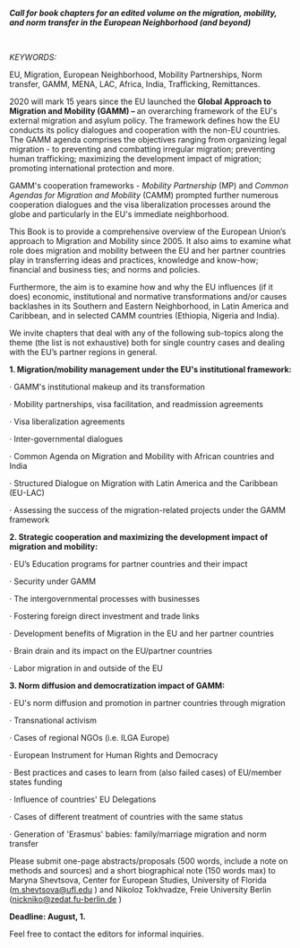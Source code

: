 <p><b><i>Call for book chapters for an edited volume on the migration, mobility, and norm transfer in the European Neighborhood (and beyond)</i></b></p>

<p><br />
<b></b></p>

<p><i>KEYWORDS: </i></p>

<p>EU, Migration, European Neighborhood, Mobility Partnerships, Norm transfer, GAMM, MENA, LAC, Africa, India, Trafficking, Remittances.</p>

<p>2020 will mark 15 years since the EU launched the <b>Global Approach to Migration and Mobility (GAMM) – </b>an overarching framework of the EU's external migration and asylum policy. The framework defines how the EU conducts its policy dialogues and cooperation with the non-EU countries. The GAMM agenda comprises the objectives ranging from organizing legal migration - to preventing and combatting irregular migration; preventing human trafficking; maximizing the development impact of migration; promoting international protection and more. </p>

<p>GAMM's cooperation frameworks - <i>Mobility Partnership</i> (MP) and <i>Common Agendas for Migration and Mobility</i> (CAMM) prompted further numerous cooperation dialogues and the visa liberalization processes around the globe and particularly in the EU's immediate neighborhood. </p>

<p>This Book is to provide a comprehensive overview of the European Union’s approach to Migration and Mobility since 2005. It also aims to examine what role does migration and mobility between the EU and her partner countries play in transferring ideas and practices, knowledge and know-how; financial and business ties; and norms and policies. </p>

<p>Furthermore, the aim is to examine how and why the EU influences (if it does) economic, institutional and normative transformations and/or causes backlashes in its Southern and Eastern Neighborhood, in Latin America and Caribbean, and in selected CAMM countries (Ethiopia, Nigeria and India). </p>

<p>We invite chapters that deal with any of the following sub-topics along the theme (the list is not exhaustive) both for single country cases and dealing with the EU’s partner regions in general. </p>

<p><b>1. Migration/mobility management under the EU's institutional framework: </b></p>

<p>· GAMM's institutional makeup and its transformation </p>

<p>· Mobility partnerships, visa facilitation, and readmission agreements </p>

<p>· Visa liberalization agreements </p>

<p>· Inter-governmental dialogues </p>

<p>· Common Agenda on Migration and Mobility with African countries and India </p>

<p>· Structured Dialogue on Migration with Latin America and the Caribbean (EU-LAC) </p>

<p>· Assessing the success of the migration-related projects under the GAMM framework </p>

<p><b>2. Strategic cooperation and maximizing the development impact of migration and mobility:</b></p>

<p>· EU’s Education programs for partner countries and their impact </p>

<p>· Security under GAMM </p>

<p>· The intergovernmental processes with businesses </p>

<p>· Fostering foreign direct investment and trade links</p>

<p>· Development benefits of Migration in the EU and her partner countries</p>

<p>· Brain drain and its impact on the EU/partner countries </p>

<p>· Labor migration in and outside of the EU</p>

<p><b>3. Norm diffusion and democratization impact of GAMM: </b></p>

<p>· EU's norm diffusion and promotion in partner countries through migration </p>

<p>· Transnational activism </p>

<p>· Cases of regional NGOs (i.e. ILGA Europe) </p>

<p>· European Instrument for Human Rights and Democracy </p>

<p>· Best practices and cases to learn from (also failed cases) of EU/member states funding</p>

<p>· Influence of countries' EU Delegations </p>

<p>· Cases of different treatment of countries with the same status </p>

<p>· Generation of 'Erasmus' babies: family/marriage migration and norm transfer </p>

<p>Please submit one-page abstracts/proposals (500 words, include a note on methods and sources) and a short biographical note (150 words max) to Maryna Shevtsova, Center for European Studies, University of Florida (<a href="mailto:m.shevtsova@ufl.edu" target="_blank">m.shevtsova@ufl.edu</a> ) and Nikoloz Tokhvadze, Freie University Berlin (<a href="mailto:nickniko@zedat.fu-berlin.de" target="_blank">nickniko@zedat.fu-berlin.de</a> ) </p>

<p><b>Deadline: August, 1. </b></p>

<p>Feel free to contact the editors for informal inquiries. </p>
